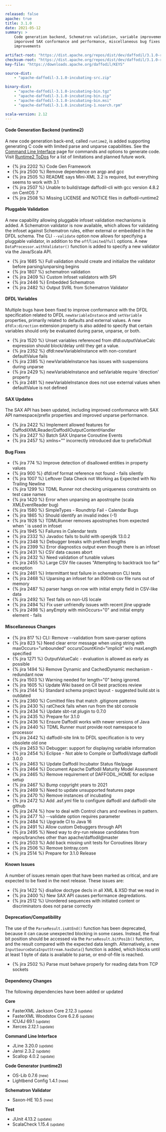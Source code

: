 ```yaml
---

released: false
apache: true
title: 3.1.0
date: 2021-05-12
summary: >
    Code generation backend, Schematron validation, variable improvements,
    imporoved SAX conformance and performance, miscellaneous bug fixes and
    improvements

artifact-root: "https://dist.apache.org/repos/dist/dev/daffodil/3.1.0-rc1/"
checksum-root: "https://dist.apache.org/repos/dist/dev/daffodil/3.1.0-rc1/"
key-file: "https://downloads.apache.org/daffodil/KEYS"

source-dist:
    - "apache-daffodil-3.1.0-incubating-src.zip"

binary-dist:
    - "apache-daffodil-3.1.0-incubating-bin.tgz"
    - "apache-daffodil-3.1.0-incubating-bin.zip"
    - "apache-daffodil-3.1.0-incubating-bin.msi"
    - "apache-daffodil-3.1.0.incubating-1.noarch.rpm"

scala-version: 2.12
---
```


#### Code Generation Backend (runtime2)

A new code generation back-end, called `runtime2`, is added supporting generating
C code with limited parse and unparse capabilities. See the [Command Line
Interface](/cli) page for commands and options to generate code. Visit
[Runtime2 ToDos](/dev/design-notes/runtime2-todos/) for a list of limitations
and planned future work.

* {% jira 2202 %} Code Gen Framework
* {% jira 2500 %} Remove dependence on argp and gcc
* {% jira 2505 %} README says Mini-XML 3.2 is required, but everything seems to work with 3.1
* {% jira 2507 %} Unable to build/stage daffodil-cli with gcc version 4.8.2 on CentOS 7
* {% jira 2508 %} Missing LICENSE and NOTICE files in daffodil-runtime2

#### Pluggable Validation

A new capability allowing pluggable infoset validation mechanisms is added. A
Schematron validator is now available, which allows for validating the infoset
against Schematron rules, either external or embedded in the DFDL schema. The
CLI `--validate` option now allows for specifying a pluggable validator, in
addition to the `off`/`limited`/`full` options. A new
`DataProcessor.withValidator()` function is added to specify a new validator
via the Java/Scala API.

* {% jira 1685 %} Full validation should create and initialize the validator before parsing/unparsing begins
* {% jira 1807 %} schematron validation
* {% jira 2409 %} Custom Infoset validators with SPI
* {% jira 2446 %} Embedded Schematron
* {% jira 2482 %} Output SVRL from Schematron Validator

#### DFDL Variables

Multiple bugs have been fixed to improve conformance with the DFDL
specification related to DFDL `newVariableInstance` and `setVariable`
properties, primarily related to defaults and external values. A new
`dfdlx:direction` extension property is also added to specify that certain
variables should only be evaluated during parse, unparse, or both.

* {% jira 1520 %} Unset variables referenced from dfdl:outputValueCalc expression should block/delay until they get a value.
* {% jira 2352 %} dfdl:newVariableInstance with non-constant defaultValue fails
* {% jira 2385 %} newVariableInstance has issues with suspensions during unparse
* {% jira 2429 %} newVariableInstance and setVariable require 'direction' property
* {% jira 2481 %} newVariableInstance does not use external values when defaultValue is not defined

#### SAX Updates

The SAX API has been updated, including improved conformance with SAX API
namespace/prefix properties and improved unparse performance.

* {% jira 2422 %} Implement  allowed features for DaffodilXMLReader/DaffodilOutputContentHandler
* {% jira 2427 %} Batch SAX Unparse Coroutine Events
* {% jira 2457 %} xmlns="" incorrectly introduced due to prefixOrNull

#### Bug Fixes

* {% jira 774 %} Improve detection of disallowed entities in property values
* {% jira 900 %} dfdl:ref format reference not found - fails silently
* {% jira 1007 %} Leftover Data Check not Working as Expected with No Trailing Newline
* {% jira 1299 %} TDML Runner not checking uniqueness constraints on test case names
* {% jira 1420 %} Error when unparsing an apostrophe (scala XMLEventReader bug)
* {% jira 1580 %} SimpleTypes - Roundtrip Fail - Calendar Bugs
* {% jira 1865 %} Should identify an invalid index (-1)
* {% jira 1928 %} TDMLRunner removes apostrophes from expected when &apos; is used in infoset
* {% jira 1945 %} Failures in Calendar tests
* {% jira 2332 %} Javadoc fails to build with openjdk 13.0.2
* {% jira 2348 %} Debugger breaks with prefixed lengths
* {% jira 2399 %} Error diagnostics output even though there is an infoset
* {% jira 2431 %} CSV data causes abort
* {% jira 2432 %} Need validation of tunable values
* {% jira 2455 %} Large CSV file causes "Attempting to backtrack too far" exception
* {% jira 2461 %} Intermittant test failure in schematron CLI tests
* {% jira 2468 %} Uparsing an infoset for an 800mb csv file runs out of memory
* {% jira 2487 %} parser hangs on row with initial empty field in CSV-like data
* {% jira 2492 %} Test fails on non-US locale
* {% jira 2494 %} Fix user unfriendly issues with recent jline upgrade
* {% jira 2498 %} anyEmpty with minOccurs="0" and initial empty element - fails

#### Miscellaneous Changes

* {% jira 817 %} CLI: Remove --validation from save-parser options
* {% jira 823 %} Need clear error message when using string with maxOccurs="unbounded" occursCountKind="implicit" w/o maxLength specified
* {% jira 1271 %} OutputValueCalc - evaluation is allowed as early as possible
* {% jira 1494 %} Remove Dynamic and CachedDynamic mechanism - redundant now
* {% jira 1503 %} Warning needed for length="0" being ignored.
* {% jira 1605 %} Update Wiki based on CII best practices review
* {% jira 2144 %} Standard schema project layout - suggested build.sbt is outdated
* {% jira 2360 %} Comitted files that match .gitignore patterns
* {% jira 2430 %} ratCheck fails when run from the sbt console
* {% jira 2434 %} Update sbt-rat plugin to 0.7.0
* {% jira 2435 %} Prepare for 3.1.0
* {% jira 2436 %} Ensure Daffodil works with newer versions of Java
* {% jira 2440 %} TDML Runner must provide root namespace to processor
* {% jira 2442 %} daffodil-site link to DFDL specification is to very obsolete old one
* {% jira 2453 %} Debugger: support for displaying variable information
* {% jira 2454 %} Eclipse - Not able to Compile or Daffodil/stage daffodil 3.0.0
* {% jira 2463 %} Update Daffodil Incubator Status file/page
* {% jira 2464 %} Document Apache Daffodil Maturity Model Assesment
* {% jira 2465 %} Remove requirement of DAFFODIL\_HOME for eclipse setup
* {% jira 2467 %} Bump copyright years to 2021
* {% jira 2469 %} Need to update unsupported features page
* {% jira 2470 %} Remove instances of incubating
* {% jira 2472 %} Add .asf.yml file to configure daffodil and daffodil-site github
* {% jira 2474 %} how to deal with Control chars and newlines in pattern.
* {% jira 2477 %} --validate option requires parameter
* {% jira 2484 %} Upgrade CI to Java 16
* {% jira 2491 %} Allow custom Debuggers through API
* {% jira 2495 %} Need way to dry-run release candidates from repos/branches other than apache/daffodil@master
* {% jira 2503 %} Add back missing unit tests for Coroutines library
* {% jira 2506 %} Remove bintray.com
* {% jira 2514 %} Prepare for 3.1.0 Release

#### Known Issues

A number of issues remain open that have been marked as critical, and are
expected to be fixed in the next release. These issues are:

* {% jira 1422 %} disallow doctype decls in all XML & XSD that we read in
* {% jira 2400 %} New SAX API causes performance degredations.
* {% jira 2512 %} Unordered sequences with initiated content or discriminators does not parse correctly

#### Deprecation/Compatibility

The use of the `ParseResult.isAtEnd()` function has been deprecated, because it
can cause unexpected blocking in some cases. Instead, the final bit position
should be accessed via the `ParseResult.bitPos1b()` function, and the result
compared with the expected data length. Alternatively, a new
`InputSourceDataInputStream.hasData(`) function is added, which blocks until at
least 1 byte of data is available to parse, or end-of-file is reached.

* {% jira 2502 %} Parse must behave properly for reading data from TCP sockets

#### Dependency Changes

The following dependencies have been added or updated

**Core**

* FasterXML Jackson Core 2.12.3 <small>(update)</small>
* FasterXML Woodstox Core 6.2.6 <small>(update)</small>
* ICU4J 69.1 <small>(update)</small>
* Xerces 2.12.1 <small>(update)</small>

**Command Line Interface**

* JLine 3.20.0 <small>(update)</small>
* Jansi 2.3.2 <small>(update)</small>
* Scallop 4.0.2 <small>(update)</small>

**Code Generator (runtime2)**

* OS-Lib 0.7.6 <small>(new)</small>
* Lightbend Config 1.4.1 <small>(new)</small>

**Schematron Validator**

* Saxon-HE 10.5 <small>(new)</small>

**Test**

* JUnit 4.13.2 <small>(update)</small>
* ScalaCheck 1.15.4 <small>(update)</small>
